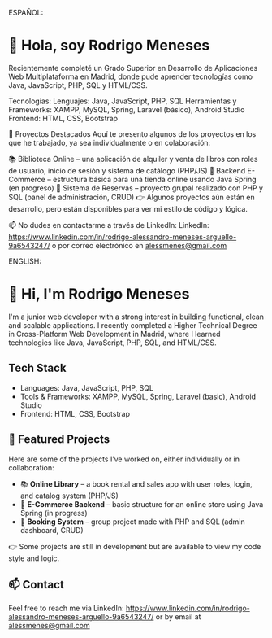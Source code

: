ESPAÑOL:

# 👋 Hola, soy Rodrigo Meneses
Recientemente completé un Grado Superior en Desarrollo de Aplicaciones Web Multiplataforma en Madrid, donde pude aprender tecnologías como Java, JavaScript, PHP, SQL y HTML/CSS.

Tecnologías:
Lenguajes: Java, JavaScript, PHP, SQL
Herramientas y Frameworks: XAMPP, MySQL, Spring, Laravel (básico), Android Studio
Frontend: HTML, CSS, Bootstrap

📂 Proyectos Destacados
Aquí te presento algunos de los proyectos en los que he trabajado, ya sea individualmente o en colaboración:

📚 Biblioteca Online – una aplicación de alquiler y venta de libros con roles de usuario, inicio de sesión y sistema de catálogo (PHP/JS)
🛒 Backend E-Commerce – estructura básica para una tienda online usando Java Spring (en progreso)
📆 Sistema de Reservas – proyecto grupal realizado con PHP y SQL (panel de administración, CRUD)
👉 Algunos proyectos aún están en desarrollo, pero están disponibles para ver mi estilo de código y lógica.

📫 No dudes en contactarme a través de LinkedIn: LinkedIn: https://www.linkedin.com/in/rodrigo-alessandro-meneses-arguello-9a6543247/ o por correo electrónico en alessmenes@gmail.com



ENGLISH: 

# 👋 Hi, I'm Rodrigo Meneses

I'm a junior web developer with a strong interest in building functional, clean and scalable applications. I recently completed a Higher Technical Degree in Cross-Platform Web Development in Madrid, where I learned technologies like Java, JavaScript, PHP, SQL, and HTML/CSS.

## Tech Stack
- Languages: Java, JavaScript, PHP, SQL
- Tools & Frameworks: XAMPP, MySQL, Spring, Laravel (basic), Android Studio
- Frontend: HTML, CSS, Bootstrap

## 📂 Featured Projects
Here are some of the projects I’ve worked on, either individually or in collaboration:
- 📚 **Online Library** – a book rental and sales app with user roles, login, and catalog system (PHP/JS)
- 🛒 **E-Commerce Backend** – basic structure for an online store using Java Spring (in progress)
- 📆 **Booking System** – group project made with PHP and SQL (admin dashboard, CRUD)

👉 Some projects are still in development but are available to view my code style and logic.

## 📫 Contact
Feel free to reach me via LinkedIn: https://www.linkedin.com/in/rodrigo-alessandro-meneses-arguello-9a6543247/ or by email at alessmenes@gmail.com
